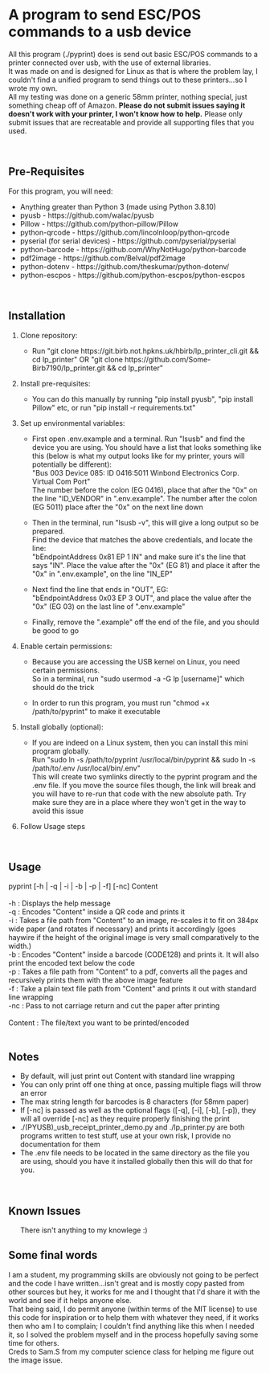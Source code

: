 <h1>A program to send ESC/POS commands to a usb device</h1>
<p>All this program (./pyprint) does is send out basic ESC/POS commands to a printer connected over usb, with the use of external libraries.<br>
It was made on and is designed for Linux as that is where the problem lay, I couldn't find a unified program to send things out to these printers...so I wrote my own.<br>
All my testing was done on a generic 58mm printer, nothing special, just something cheap off of Amazon. <b>Please do not submit issues saying it doesn't work with your printer, I won't know how to help.</b> Please only submit issues that are recreatable and provide all supporting files that you used.</p><br>

<h2>Pre-Requisites</h2>
<p>For this program, you will need:</p>
<ul>
    <li>Anything greater than Python 3 (made using Python 3.8.10)</li>
    <li>pyusb - <a>https://github.com/walac/pyusb</a></li>
    <li>Pillow - <a>https://github.com/python-pillow/Pillow</a></li>
    <li>python-qrcode - <a>https://github.com/lincolnloop/python-qrcode</a></li>
    <li>pyserial (for serial devices) - <a>https://github.com/pyserial/pyserial</a></li>
    <li>python-barcode - <a>https://github.com/WhyNotHugo/python-barcode</a></li>
    <li>pdf2image - <a>https://github.com/Belval/pdf2image</a></li>
    <li>python-dotenv - <a>https://github.com/theskumar/python-dotenv/</a></li>
    <li>python-escpos - <a>https://github.com/python-escpos/python-escpos</a></li>
</ul><br>

<h2>Installation</h2>
<ol>
    <li>Clone repository:</li>
    <ul>
        <li><p>Run "git clone https://git.birb.not.hpkns.uk/hbirb/lp_printer_cli.git && cd lp_printer" OR "git clone https://github.com/Some-Birb7190/lp_printer.git && cd lp_printer"</p></li>
    </ul>
    <li>Install pre-requisites:</li>
    <ul>
        <li><p>You can do this manually by running "pip install pyusb", "pip install Pillow" etc, or run "pip install -r requirements.txt"</p></li>
    </ul>
    <li>Set up environmental variables:</li>
    <ul>
        <li><p>First open .env.example and a terminal. Run "lsusb" and find the device you are using. You should have a list that looks something like this (below is what my output looks like for my printer, yours will potentially be different):<br>
        "Bus 003 Device 085: ID 0416:5011 Winbond Electronics Corp. Virtual Com Port"<br>
        The number before the colon (EG 0416), place that after the "0x" on the line "ID_VENDOR" in ".env.example". The number after the colon (EG 5011) place after the "0x" on the next line down</p></li>
        <li><p>Then in the terminal, run "lsusb -v", this will give a long output so be prepared.<br>
        Find the device that matches the above credentials, and locate the line:<br>
        "bEndpointAddress     0x81  EP 1 IN" and make sure it's the line that says "IN". Place the value after the "0x" (EG 81) and place it after the "0x" in ".env.example", on the line "IN_EP"</p></li>
        <li></p>Next find the line that ends in "OUT", EG:<br>
        "bEndpointAddress     0x03  EP 3 OUT", and place the value after the "0x" (EG 03) on the last line of ".env.example"</p></li>
        <li><p>Finally, remove the ".example" off the end of the file, and you should be good to go</p></li>
    </ul>
    <li>Enable certain permissions:</li>
    <ul>
        <li><p>Because you are accessing the USB kernel on Linux, you need certain permissions.<br>
        So in a terminal, run "sudo usermod -a -G lp [username]" which should do the trick</p></li>
        <li><p>In order to run this program, you must run "chmod +x /path/to/pyprint" to make it executable</p></li>
    </ul>
    <li>Install globally (optional):</li>
    <ul>
        <li><p>If you are indeed on a Linux system, then you can install this mini program globally.<br>
        Run "sudo ln -s /path/to/pyprint /usr/local/bin/pyprint && sudo ln -s /path/to/.env /usr/local/bin/.env"<br>
        This will create two symlinks directly to the pyprint program and the .env file. If you move the source files though, the link will break and you will have to re-run that code with the new absolute path. Try make sure they are in a place where they won't get in the way to avoid this issue</p></li>
    </ul>
    <li>Follow Usage steps</li>
</ol><br>


<h2>Usage</h2>
pyprint [-h | -q | -i | -b | -p | -f] [-nc] Content<br>
<br>
-h  : Displays the help message<br>
-q  : Encodes "Content" inside a QR code and prints it<br>
-i  : Takes a file path from "Content" to an image, re-scales it to fit on 384px wide paper (and rotates if necessary) and prints it accordingly (goes haywire if the height of the original image is very small comparatively to the width.)<br>
-b  : Encodes "Content" inside a barcode (CODE128) and prints it. It will also print the encoded text below the code<br>
-p  : Takes a file path from "Content" to a pdf, converts all the pages and recursively prints them with the above image feature<br>
-f  : Take a plain text file path from "Content" and prints it out with standard line wrapping<br>
-nc : Pass to not carriage return and cut the paper after printing<br>
<br>
Content : The file/text you want to be printed/encoded<br>
<br>

<h2>Notes</h2>
<ul>
    <li>By default, will just print out Content with standard line wrapping</li>
    <li>You can only print off one thing at once, passing multiple flags will throw an error</li>
    <li>The max string length for barcodes is 8 characters (for 58mm paper)</li>
    <li>If [-nc] is passed as well as the optional flags ([-q], [-i], [-b], [-p]), they will all override [-nc] as they require properly finishing the print</li>
    <li>./(PYUSB)_usb_receipt_printer_demo.py and ./lp_printer.py are both programs written to test stuff, use at your own risk, I provide no documentation for them</li>
    <li>The .env file needs to be located in the same directory as the file you are using, should you have it installed globally then this will do that for you.</li>
</ul><br>

<h2>Known Issues</h2>
    <ul>
        <lo>There isn't anything to my knowlege :)</lo>
    </ul>

<h2>Some final words</h2>
<p>I am a student, my programming skills are obviously not going to be perfect and the code I have written...isn't great and is mostly copy pasted from other sources but hey, it works for me and I thought that I'd share it with the world and see if it helps anyone else.<br>
That being said, I do permit anyone (within terms of the MIT license) to use this code for inspiration or to help them with whatever they need, if it works then who am I to complain; I couldn't find anything like this when I needed it, so I solved the problem myself and in the process hopefully saving some time for others.<br>
Creds to Sam.S from my computer science class for helping me figure out the image issue.</p>  
